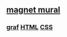 ##  [magnet mural](https://webmural.com/magnet)

### [graf](../../generate) [HTML](index.html) [CSS](magnet.css)

